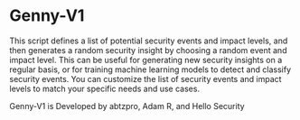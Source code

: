 # Genny-V1
This script defines a list of potential security events and impact levels, and then generates a random security insight by choosing a random event and impact level. This can be useful for generating new security insights on a regular basis, or for training machine learning models to detect and classify security events. You can customize the list of security events and impact levels to match your specific needs and use cases.


Genny-V1 is Developed by abtzpro, Adam R, and Hello Security

